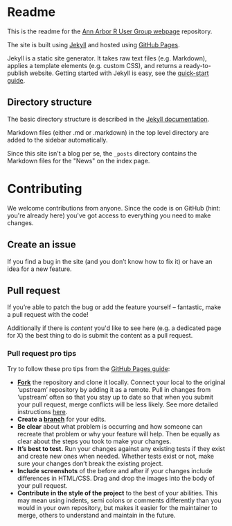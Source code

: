 # Readme

This is the readme for the [Ann Arbor R User Group webpage](https://annarborrusergroup.github.io) repository.

The site is built using [Jekyll](http://jekyllrb.com/) and hosted using [GitHub Pages](https://pages.github.com).

Jekyll is a static site generator. It takes raw text files (e.g. Markdown), applies a template elements (e.g. custom CSS), and returns a ready-to-publish website. Getting started with Jekyll is easy, see the [quick-start guide](http://jekyllrb.com/docs/quickstart/).

## Directory structure

The basic directory structure is described in the [Jekyll documentation](http://jekyllrb.com/docs/structure/).

Markdown files (either .md or .markdown) in the top level directory are added to the sidebar automatically.

Since this site isn't a blog per se, the `_posts` directory contains the Markdown files for the "News" on the index page.

# Contributing

We welcome contributions from anyone. Since the code is on GitHub (hint: you're already here) you've got access to everything you need to make changes.

## Create an issue

If you find a bug in the site (and you don’t know how to fix it) or have an idea for a new feature.

## Pull request

If you’re able to patch the bug or add the feature yourself – fantastic, make a pull request with the code!

Additionally if there is _content_ you'd like to see here (e.g. a dedicated page for X) the best thing to do is submit the content as a pull request.

### Pull request pro tips

Try to follow these pro tips from the [GitHub Pages guide](https://guides.github.com/activities/contributing-to-open-source/):

* **[Fork](https://guides.github.com/activities/forking/)** the repository and clone it locally. Connect your local to the original ‘upstream’ repository by adding it as a remote. Pull in changes from ‘upstream’ often so that you stay up to date so that when you submit your pull request, merge conflicts will be less likely. See more detailed instructions [here](https://help.github.com/articles/syncing-a-fork/).
* **Create a [branch](http://guides.github.com/introduction/flow/)** for your edits.
* **Be clear** about what problem is occurring and how someone can recreate that problem or why your feature will help. Then be equally as clear about the steps you took to make your changes.
* **It’s best to test.** Run your changes against any existing tests if they exist and create new ones when needed. Whether tests exist or not, make sure your changes don’t break the existing project.
* **Include screenshots** of the before and after if your changes include differences in HTML/CSS. Drag and drop the images into the body of your pull request.
* **Contribute in the style of the project** to the best of your abilities. This may mean using indents, semi colons or comments differently than you would in your own repository, but makes it easier for the maintainer to merge, others to understand and maintain in the future.
